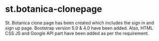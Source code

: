 # st.botanica-clonepage
St. Botanica clone page has been created which includes the sign in and sign up page. Bootstrap version 5.0 &amp; 4.0 have been added. Also, HTML CSS JS and Google API part have been added as per the requirement.
